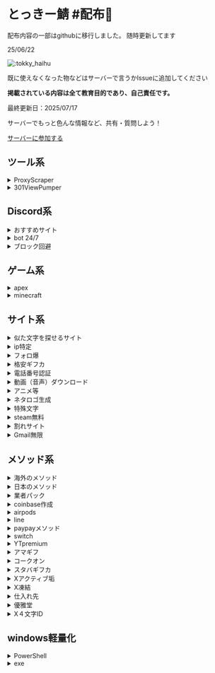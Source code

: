 # とっきー鯖 #配布👑
配布内容の一部はgithubに移行しました。
随時更新してます

25/06/22

![:tokky_haihu](https://count.getloli.com/@:tokky_haihu)

既に使えなくなった物などはサーバーで言うかIssueに追加してください

**掲載されている内容は全て教育目的であり、自己責任です。**

最終更新日：2025/07/17

サーバーでもっと色んな情報など、共有・質問しよう！

[サーバーに参加する](https://discord.gg/xuevdjdpag)

## ツール系
<details>
<summary>ProxyScraper</summary>

<a href="https://github.com/mizutama1233/haihusaba/releases/tag/Files">Releases</a>に掲載（<a href="https://github.com/mizutama1233/haihusaba/releases/download/Files/u_proxy_tool_1.8.1.zip">u_proxy_tool_1.8.1.zip</a>）
</details>
<details>
<summary>301ViewPumper</summary>

<a href="https://github.com/mizutama1233/haihusaba/releases/tag/Files">Releases</a>に掲載（<a href="https://github.com/mizutama1233/haihusaba/releases/download/Files/301ViewPumper.zip">301ViewPumper.zip</a>）
</details>

## Discord系
<details>
<summary>おすすめサイト</summary>

#### 絵文字
- [Emoji.gg](https://emoji.gg)
- [Blobs.gg](https://blobs.gg)

#### アイコンやバナーが作れる
- [creavite.co](https://auto.creavite.co)

#### 海外の掲示板
- [top.gg](https://top.gg)
- [discord.me](https://discord.me)
</details>
<details>
<summary>bot 24/7</summary>

- [glitch.com](https://glitch.com)
- [discloudbot.com](https://discloudbot.com)
- [daki.cc](https://daki.cc)
- [render.com](https://render.com)
</details>
<details>
<summary>ブロック回避</summary>

他にもありますが、以下のURLサンプルはdiscord上でクリックしてもリダイレクトされない方法です

#### 未検証だけどほぼ確でいける
`https://ｄｉｓｃｏｒｄ．ｇｇ/tokky`
`https://𝑑𝓲𝘴𝐜𝑜𝕣ᵈ.gg/tokky`

#### wick, vortex, dyno, arcane
`https://discord.gg\tokky`

#### Probot（検知される場合あり）
`https://discord.com\.\invite\tokky`

#### URLチェッカー
`https://discord.com/invite/tokky`
</details>

## ゲーム系
<details>
<summary>apex</summary>
<details>
<summary>スパレジェ入手グリッチ</summary>

```
ラグスイッチとは・・・意図的にラグを生み出すこと
このサイトに作成方法が載ってあります。
http://clansamuraijapan.blog70.fc2.com/blog-entry-14.html

これを用いて、スパレジェを確実に引くやり方を説明します。
ガチャ待機画面でガチャを引く瞬間にラグスイッチをONにします。
↑タイミングとしてはガチャを引く音の寸前にスイッチをONにすると成功しやすいです。

通常であればここで白、青などの光が出てガチャ結果が排出されるのですが、このグリッチが成功すると光が出ますがガチャの結果が出る寸前でロビーに戻されます。
あとはこれを繰り返して、目当ての色(今回のスパレジェグリッチであれば赤い色)の光が出た瞬間にラグスイッチをオフにします。
これもタイミングが非常に重要で、1つ目の光が出た瞬間にオフにすると成功率が高いです。
2つ目の光以降だとそのままラグの処理が間に合わずにロビーに戻されることが多いです。
タイミングをあわせる箇所が2つあり、どちらもシビアなのでぶっつけ本番よりは、何回か適当なパックでタイミングを練習することをおすすめします。
また修正などにより出来ないこともあります。(サイレント修正)
その点に関しては自己責任でお願い致します
```
</details>
</details>
<details>
<summary>minecraft</summary>

- [AltAccounts](https://mcalts.net/)

#### バージョン変更
確か統合版 -> <a href="https://github.com/mizutama1233/haihusaba/releases/tag/Files">Releases</a>に掲載（<a href="https://github.com/mizutama1233/haihusaba/releases/download/Files/MCLauncher.zip">MCLauncher.zip</a>）
</details>

## サイト系
<details>
<summary>似た文字を探せるサイト</summary>

- [catincat](https://catincat.jp/javascript/char2bits.html)
</details>

<details>
<summary>ip特定</summary>

- [iplogger.org](https://iplogger.org/)
- [goo.by](https://goo.by/url-shorteners/iplogger)
- [opentracker.net](https://www.opentracker.net/feature/ip-tracker/)
https://catincat.jp/javascript/char2bits.html
- [ipinfo.io（調べるやつ）](https://ipinfo.io)
</details>
<details>
<summary>フォロ爆</summary>

#### 色々
- [umgservicejp](https://umgservicejp.com/)
- [youlikehits](https://ylkhts.cc/?id=3308043)

#### Youtube爆
- [growvies](https://growviews.com/)

#### Tiktok爆
- [fireliker.com](https://fireliker.com/)
- [zefoy.com](https://zefoy.com)
- [homed...（youtubeも含まれてます）](https://homedecoratione.com/)
</details>
<details>
<summary>格安ギフカ</summary>

- [amaten.com](https://amaten.com/)
</details>
<details>
<summary>電話番号認証</summary>

#### 無限？
<details>
<summary>Talkatone</summary>

```
①AppStore or GooglePlayで、「Talkatone」というアプリをインストールする。
②アカウント作成して、電話番号選択する。
③電話番号認証すると、messageに認証コードが届くのでそれを打ち込む。
④違う電話番号にしたい場合は、アカウント変更をする。
⑤繰り返す。
```
</details>

#### サイト一覧
<details>

- [getfreesmsnumber.com](https://getfreesmsnumber.com)
- [receivesms.cc](https://receivesms.cc)
- [tempsmss.com](https://tempsmss.com)
- [www.smsonline.cloud](https://www.smsonline.cloud)
- [freebulksmsonline.com](https://freebulksmsonline.com)
- [smscodeonline.com](https://smscodeonline.com)
- [freereceivesms.com](https://www.freereceivesms.com/)
- [yunjiema.net](https://yunjiema.net/)
- [receivesmsonline.me](https://receivesmsonline.me)
- [smsget.net](https://smsget.net)
- [freeonlinephone.org](https://www.freeonlinephone.org/)
- [sms.sellaite.com](https://sms.sellaite.com)
- [sms-receive.net](https://sms-receive.net)
- [7sim.org](https://7sim.org)
- [receivesmsonline.in](https://receivesmsonline.in/)
- [receivefreesms.net](https://receivefreesms.net/)
- [receivesmsonline.net](https://www.receivesmsonline.net/)
- [receiveasms.com](https://www.receiveasms.com)
- [mytrashmobile.com](https://mytrashmobile.com)
- [anonymsms.com](https://anonymsms.com)
- [receivesms.co](https://www.receivesms.co)
- [receivesms.org](https://receivesms.org/)
- [freephonenum.com](https://freephonenum.com)
- [receive-smss.com](https://receive-smss.com/)
- [hs3x.com](https://hs3x.com/)
- [quackr.io](https://quackr.io)
- [temp-number.com](https://temp-number.com)
- [inboxsms.me](https://inboxsms.me)
- [smsnator.online](https://smsnator.online)
- [sms-online.co](https://sms-online.co)
- [tempophone.com](https://tempophone.com)
- [receive-sms-free.cc](https://receive-sms-free.cc)
- [receive-sms.cc](https://receive-sms.cc)
</details>
</details>
<details>
<summary>動画（音声）ダウンロード</summary>

- [loader.to](https://loader.to/)
- [offliberty.io](http://offliberty.io/)
- [ytdl.jp](https://ytdl.jp)
- [y2mate.com](https://www.y2mate.com/)
- [配信ダウンローダー](https://www.hlsloader.com/ja/)
</details>
<details>
<summary>アニメ等</summary>

#### アニメ
- [aniwave.to](https://aniwave.to/)
- [9animetv.to](https://9animetv.to)

#### テレビ
- [9tsu.vip](https://9tsu.vip/)
- [スポーツ](https://scorevisit.com/)

#### 漫画
- [mangakakalot.to](https://mangakakalot.to/)
- [manga11.com](https://manga11.com/)
</details>
<details>
<summary>ネタロゴ生成</summary>

- [crazystudy.info](https://crazystudy.info/logo-generator-taikin)
</details>
<details>
<summary>特殊文字</summary>

- [fsymbols.com](https://fsymbols.com/generators/zalgo/)
- [lingojam.com](https://lingojam.com/FancyTextGenerator)
</details>
<details>
<summary>steam無料</summary>

- [agfy.co](https://agfy.co/)
- [steamunlocked.net/](https://steamunlocked.net/)
</details>
<details>
<summary>割れサイト</summary>

#### Adobeなど有り
- [softzar.com](https://softzar.com)

#### えろまんが
- [hitomi.la](https://hitomi.la/)

#### fanboxとか
- [kemono.party](https://kemono.party/)
- [kemono.su](https://kemono.su/)
- [coomer.su](https://coomer.su/)

#### asmr系
- [asmrgay.com](https://www.asmrgay.com/)
- [asmr.one](https://www.asmr.one/)
</details>
<details>
<summary>Gmail無限</summary>

- [smailpro.com](https://smailpro.com/advanced)
- [emailnator.com](https://www.emailnator.com/)
</details>

## メソッド系
<details>
<summary>海外のメソッド</summary>

<a href="https://github.com/mizutama1233/haihusaba/releases/tag/Files">Releases</a>に掲載（<a href="https://github.com/mizutama1233/haihusaba/releases/download/Files/1080.methods2.txt">1080.methods2.txt</a>）
</details>
<details>
<summary>日本のメソッド</summary>

<a href="https://github.com/mizutama1233/haihusaba/releases/tag/Files">Releases</a>に掲載（<a href="https://github.com/mizutama1233/haihusaba/releases/download/Files/methot.txt">methot.txt</a>）
</details>
<details>
<summary>業者パック</summary>

https://mega.nz/file/z1VD1YSK#DiAhxH_yBpxWE5lBAEuPxog8F9UEMfK491vsy6mQSlc
</details>
<details>
<summary>coinbase作成</summary>

1. IPを適当な海外にする　台湾は100%規制無しそれ以外は知らん

2. 自分の電番でCoinbaseを登録する

→ 適当な認証サービスは出金時のsms認証で死ぬ。 GoogleVoiceとかヨイ

3. アカウント作成後は日本IPでアクセスしてもOK　普通に使える
</details>
<details>
<summary>airpods</summary>

Amazon 経由で AirPods を購入する方法ですが、Apple のイヤホン (有線) も購入したい場合は
「無線を購入したのですが、有線が届いてしまった」とAmazon サポートに連絡して、AirPods の代わりに有線ペアを受け取ったことを伝えてください。 

次に AirPods のレシートを表示します。

AirPods-
https://www.amazon.com/Apple-MMEF2AM-AirPods-Wireless-Bluetooth/dp/B01MQWUXZS

有線 - 
https://www.amazon.com/Apple-EarPods-3-5mm-Headphone-Plug/dp/B06X16Z7DZ
</details>
<details>
<summary>line</summary>

- [スタンプ無料入手](https://goonlinetools.com/line-sticker-download/)

#### －Coin無限－
1. LINEcoinを購入する

2. 上記のサイトにアクセスする
3. ご希望の項目を選択をタップ
4. 返金リクエストを選択
5. 間違えて商品を購入してしまったと伝える
6. LINEcoinを選択する
7. 返金されるまで待つ
8. LINEcoinはそのままでお金が帰ってくる

→Androidの場合は、Goggle Playのお問い合わせフォームから返金希望してもらってください
</details>
<details>
<summary>paypayメソッド</summary>

#### －PayPay増殖方法❶－
1. PayPayボーナス運用で平均値をとる（初期金1000￥以上）

2. マイナスが高いところで入金
3. プラスになったら即出金

#### －PayPay増殖方法❷－
増殖方法を500円で教えるといって相手が払ったらこの文章を教えるだけ
</details>
<details>
<summary>switch</summary>

1. メルカリなどの中古サイトでスイッチを探す。

2. 背面のUSBコネクタの左側にある、シリアル番号がはっきりと見える「Nintendo Switch」を探す . 
3. 任天堂のライブチャットか電話で、「娘にプレゼントしたのだが、動かない」→「一度も起動できていない」→「シリアルナンバーがあると助かると聞いた」と言う .
4. 彼らはあなたにシリアル番号を要求し、あなたがShpockの広告で見つけたものを与える必要があります。
5. その会話を続けていくと、最終的には新しいものが送られてくるはずです。
</details>
<details>
<summary>YTpremium</summary>

まず適当にgoogleのアカウントを作ります
[一応リンク](https://accounts.google.com/signin/v2/identifier?hl=ja&continue=https%3A%2F%2Fwww.google.co.jp%2F%3Fclient%3Dsafari%26channel%3Diphone_bm&ec=GAlAAQ&flowName=GlifWebSignIn&flowEntry=AddSession)

次に100円入っているVISAプリペイドカードを用意します
(バンドルカードやKYASHでも可)
(おすすめはKYASH(実証済み))

次にpaypal垢を作ります

paypal垢に先程用意したVISAプリペイドカードを登録します

出来ましたら
https://m.youtube.com/premium
ここにアクセスします

そして1ヶ月無料を押して決済します(この時ファミリーの1ヶ月無料も可能)

決済時にVISAカードをそのまま使うとエラーが起きるのでpaypalを通して使います

この決済時、100円はアクティブチェックに使われます
そしてチェックが終わるとすぐ返金されます

そうしたら
デスクトップ表示でブラウザを開いて以下のURLを押します

https://www.youtube.com/paid_memberships?app=desktop

メンバーシップの管理 > 無効にする
で完了です 無効にしても無料期間はpremiumが続くので
実質無料です

あとはyoutube premiumを快くまで楽しむだけ！
これををもう一度やると無限に出来ます
</details>
<details>
<summary>アマギフ</summary>

1. ギフト券を販売しているサイトへ向かう(販売主と連絡が取れるシステムが必要)

2. これが詐欺ではないかを知りたいので、アマギフの最初の5桁を教えてくださいと販売主に言う(できれば写真で送ってもらう事。)
3. Amazonのライブチャット/メールでAmazonにこう伝えます「母に誕生日プレゼントとしてAmazonギフト券を貰ったが、バッグから取り出した後すり減って最後が読めなくなってしまった。これについてなにができますか？」と伝えます。
4. amazonはアカウントにカードの最初の5桁を教えてくれたらカード分の金額をアカウントに入れるよ。と伝えてくれます。
5. Amazonから待つ様に言われます。そうすると数日以内にカード分の金額がAmazonアカウントに追加されます。
</details>
<details>
<summary>コークオン</summary>

バーコードを使用したメソッドです。

1. バーコードのある対象製品を購入してくる

2. アプリでバーコードをスキャンする
3. 1日待つ
4. 再び同じ製品のバーコードをスキャンする
5. 2~4の繰り返し

1日経てば再び読み込むことができるから、これを無限に繰り返す。ということ

※キャンペーンによっては使用できない
</details>
<details>
<summary>スタバギフカ</summary>

1. googleで検索（スターバックス カスタマーサービス）

2. お問い合わせと店舗内をクリック
3. フォームのトピックは（店舗で注文した飲料）を記入する
4. 理由（お店で注文した飲み物に失敗された、時間がかかったなど、何でも結構です。）
5. 知っているスターバックスの店舗を記入、または検索してください。
6. メールにはスターバックスアカウントのメールを使う。
7. 日時などを決めておく。
8. 24時間以内に行われると、5ドルから10ドルのギフトカードがスターバックスのアカウントに適用されるか、またはUに郵送されるとのメールが届きます。
</details>
<details>
<summary>Xアクティブ垢</summary>

```
1.他のアクティブアカウントを探してそのいいねheartを押している人をフォローする
・いいねheartをしている人をフォローすればその人もいいねheartをご自身のツイートにも押してくれます。
・アクティブアカウントが見つからない人はこちらをご参照ください【@meepdota】【Kzj2_】などをTwitterで検索をかけて最新ツイートのいいねheart欄を探せば見つかります。

一番簡単な方法が
#初めてのツイート
で検索してイイねが多い人のいいね欄からフォローしてくだけ！
2.プロフィールの作り方
・アイコンは基本的に顔などでは法律に引っ掛かる可能性が有りますのでご遠慮ください。
・Googleなどで【可愛い　アニメ　アイコン】などで沢山出てきますのでそちらをご活用ください。
・名前の決め方→学校に存在している可愛い名前の人のを採用します。余りにもダサいと寄って来ません。
・名前には何かの絵文字を入れましょう。
(例)芽衣奈などが見た時に印象に残ります。
・名前の後には【フォロバ100%】などの言葉を入れることをお勧めします
・プロフィールの一言には【JC~JK】でどれかを選び、エロい系の部活を入れると良いでしょう。

3.はじめてのツイートの仕方
・初めてのツイートをする時には【部活の名前、名前、よろしく、Twitter始めました】などの文章をフル活用して行きましょう。
・DM歓迎などの言葉を入れるのもいいと思います。

4.1人1人の関わりを大事にする
・DM OKなどと書いておくと喋りたい人などが寄って来ます。なのでアクティブ向上に繋がります。あくまでもJC or JK にキチンと成り切りましょう

5.あくまでもツイート内容は挨拶などだけcloud
・ツイートは【おはようございます】のあとに自分の名前の絵文字を付けると良いです。
・アクティブ垢を販売したい場合は特に【おはようございます】や【おやすみなさい】などだけにして、アクティブ向上を目指しましょう。

6.アクティブアカウントは最初は作るのが難しいです↓
・最初の1アカウントが完成したら次のアカウントに行く時にそのツイートをRTをして行けば効率よくアクティブアカウントの作成が出来ます。

※一度にフォロー出来る数は30人ほどになっていますので5分おきにフォローして行きましょう

固定ツイートおすすめ↓

こんにちは📷😌
良かったら仲良くしてください🥺ྀི
リプ嬉しいです😆


#いいねした人フォローする 
#いいねした人全員フォロー 
#フォロバ100パー 
#フォロバ100 
#相互 
#相互フォロー
#雰囲気嫌いじゃないよって人いいね 
#らぶりつで気になった方お迎え 
#相互フォロー100.
#初めてのツイート
```
</details>
<details>
<summary>X凍結</summary>

#### X凍結方法①

1. https://help.twitter.com/ja/forms/safety-and-sensitive-conten にアクセスします

2. Twitterの利用規約違反になるツイート等を探します
3. 1のサイトから通報します。
4. 複数人でこの行為を凍結させたい垢にします。
5. 高確率で凍結させることが可能

#### X凍結方法②

1. スパムで通報＆ブロックを複数人でする
2. 高確率で凍結可能

#### 偽造品報告

https://help.twitter.com/ja/forms/ipi/counterfeit/trademark-holder

ここで偽造品報告する

登録番号はこれを使う（特殊詐欺師の電話番号）
```
0299698025
0567232916
09048866032
08097016293
08097016293
08090610022
```
商標権者
</details>
<details>
<summary>仕入れ先</summary>

```
DAZN premium
https://accountparadise.atshop.io/get-atshop
ーーーーーーーーーーーーーーーーーー
https://t.me/giftcards5282ytbyy7t
ギフトカード半額
ーーーーーーーーーーーーーーーーーー
アプリTaobao←石垢業者が良く使うやつ。ウマ4¥
ーーーーーーーーーーーーーーーーーー
原神業者使用
https://lolz.guru/market/fortnite/
ーーーーーーーーーーーーーーーーーー
coinbase残高垢頻繁に
https://t.me/ogtrill2
ーーーーーーーーーーーーーーーーーー
海外有名アンチスパム。海外のやつらはみんな買ってる
https://t.me/antispamsplace
ーーーーーーーーーーーーーーーーーー
在庫が多いのが取り柄
https://t.me/rajnawstock
ーーーーーーーーーーーーーーーーーー
ネトフリ格安
https://fanflix.atshop.io/
```
</details>
<details>
<summary>優雅堂</summary>

1. VPNに接続する

2. https://www.jannavi.net/leisure/links-yuugado/
このURLに経由で登録すると無料で3,500円貰える
3. 3500円を全てルーレット・ネオの3倍ポケットに突っ込む
4. 当たれば10500円が貰える。貰えなければ1へ戻って再度アカウントを作成する
</details>
<details>
<summary>X４文字ID</summary>

1. 適当な4文字を入力する。
例(a1n5 1gnf agp4 257m)
2. パスワードに shobotch
でログインできたら完了です
</details>

## windows軽量化
<details>
<summary>PowerShell</summary>

1. PowerShellを管理者権限で開く

2. `irm christitus.com/win | iex` を実行
3. 上の「Tweaks」タブでカスタマイズ
4. 「Run Tweaks」をクリック
5. PowerShellで「○○ Finished」と出たら完了（ウィンドウは消してok）
6. 再起動
7. 軽くなる
</details>
<details>
<summary>exe</summary>

https://github.com/hellzerg/optimizer

</details>
